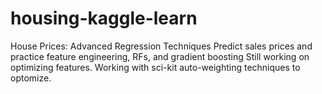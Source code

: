 # housing-kaggle-learn
House Prices: Advanced Regression Techniques
Predict sales prices and practice feature engineering, RFs, and gradient boosting
Still working on optimizing features. Working with sci-kit auto-weighting techniques to optomize. 
